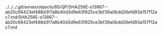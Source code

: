 ../../../.git/annex/objects/85/QP/SHA256E-s13867--ab20c66423ef488d3f7a8b40d3d9e63f825ce3bf36a0bdd26efd93a157f12ac7.md/SHA256E-s13867--ab20c66423ef488d3f7a8b40d3d9e63f825ce3bf36a0bdd26efd93a157f12ac7.md
